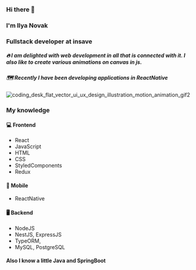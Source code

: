 ### Hi there 👋

### I'm Ilya Novak
### Fullstack developer at insave

##### 🔥 I am delighted with web development in all that is connected with it. I also like to create various animations on canvas in js. 
##### 🗺️ Recently I have been developing applications in ReactNative

![coding_desk_flat_vector_ui_ux_design_illustration_motion_animation_gif2](https://user-images.githubusercontent.com/32200119/129456020-799b1de1-6581-41e6-9fcb-f74f56604c7e.gif)

### My knowledge
#### 💻 Frontend
- React 
- JavaScript
- HTML
- CSS
- StyledComponents
- Redux
#### 📱 Mobile
- ReactNative
#### 🖥️ Backend
- NodeJS
- NestJS, ExpressJS
- TypeORM,
- MySQL, PostgreSQL

#### Also I know a little Java and SpringBoot
